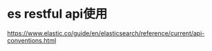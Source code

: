 # es restful api使用

https://www.elastic.co/guide/en/elasticsearch/reference/current/api-conventions.html

